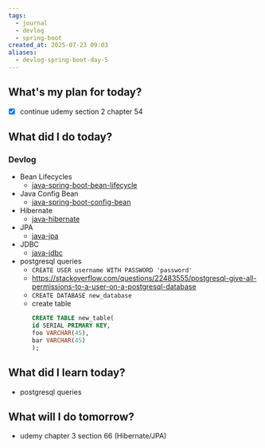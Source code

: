 ```yaml
---
tags:
  - journal
  - devlog
  - spring-boot
created_at: 2025-07-23 09:03
aliases:
  - devlog-spring-boot-day-5
---
```

## What's my plan for today?
- [x] continue udemy section 2 chapter 54

## What did I do today?

### Devlog
- Bean Lifecycles
	- [java-spring-boot-bean-lifecycle](../dev/java/spring/java-spring-boot-bean-lifecycle.md)
- Java Config Bean
	- [java-spring-boot-config-bean](../dev/java/spring/java-spring-boot-config-bean.md)
- Hibernate
	- [java-hibernate](../dev/java/java-hibernate.md)
- JPA
	- [java-jpa](../dev/java/jpa/java-jpa.md)
- JDBC
	- [java-jdbc](../dev/java/java-jdbc.md)
- postgresql queries
	- `CREATE USER username WITH PASSWORD 'password'`
	- https://stackoverflow.com/questions/22483555/postgresql-give-all-permissions-to-a-user-on-a-postgresql-database
	- `CREATE DATABASE new_database`
	- create table
		```sql
		CREATE TABLE new_table(
		id SERIAL PRIMARY KEY,
		foo VARCHAR(45),
		bar VARCHAR(45)
		);
		```
	

## What did I learn today?
- postgresql queries

## What will I do tomorrow?
- udemy chapter 3 section 66 (Hibernate/JPA)